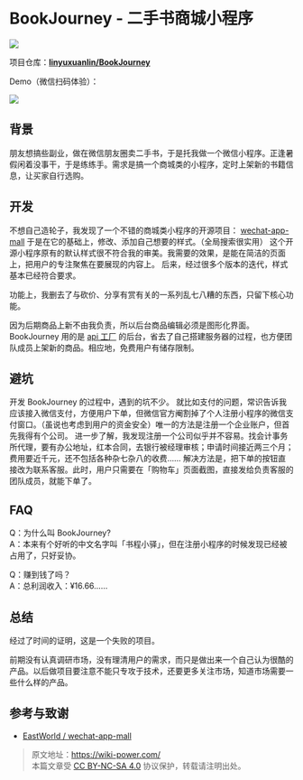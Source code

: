 # BookJourney - 二手书商城小程序

![](https://wiki-media-1253965369.cos.ap-guangzhou.myqcloud.com/img/书程小驿.jpg)

项目仓库：[**linyuxuanlin/BookJourney**](https://github.com/linyuxuanlin/BookJourney)

Demo（微信扫码体验）：

![](https://wiki-media-1253965369.cos.ap-guangzhou.myqcloud.com/img/1.jpg)

## 背景

朋友想搞些副业，做在微信朋友圈卖二手书，于是托我做一个微信小程序。正逢暑假闲着没事干，于是练练手。需求是搞一个商城类的小程序，定时上架新的书籍信息，让买家自行选购。

## 开发

不想自己造轮子，我发现了一个不错的商城类小程序的开源项目： [wechat-app-mall](https://github.com/EastWorld/wechat-app-mall) 于是在它的基础上，修改、添加自己想要的样式。（全局搜索很实用） 这个开源小程序原有的默认样式很不符合我的审美。我需要的效果，是能在简洁的页面上，把用户的专注聚焦在要展现的内容上。 后来，经过很多个版本的迭代，样式基本已经符合要求。

功能上，我删去了与砍价、分享有赏有关的一系列乱七八糟的东西，只留下核心功能。

因为后期商品上新不由我负责，所以后台商品编辑必须是图形化界面。BookJourney 用的是 [api 工厂](https://www.it120.cc/) 的后台，省去了自己搭建服务器的过程，也方便团队成员上架新的商品。相应地，免费用户有储存限制。

## 避坑

开发 BookJourney 的过程中，遇到的坑不少。 就比如支付的问题，常识告诉我应该接入微信支付，方便用户下单，但微信官方阉割掉了个人注册小程序的微信支付窗口。（虽说也考虑到用户的资金安全）唯一的方法是注册一个企业账户，但首先我得有个公司。 进一步了解，我发现注册一个公司似乎并不容易。找会计事务所代理，要有办公地址，红本合同，去银行被经理审核；申请时间接近两三个月；费用要近千元，还不包括各种杂七杂八的收费…… 解决方法是，把下单的按钮直接改为联系客服。此时，用户只需要在「购物车」页面截图，直接发给负责客服的团队成员，就能下单了。

## FAQ

Q：为什么叫 BookJourney?  
A：本来有个好听的中文名字叫「书程小驿」，但在注册小程序的时候发现已经被占用了，只好妥协。

Q：赚到钱了吗？  
A：总利润收入：¥16.66……

## 总结

经过了时间的证明，这是一个失败的项目。

前期没有认真调研市场，没有理清用户的需求，而只是做出来一个自己认为很酷的产品。以后做项目要注意不能只专攻于技术，还要更多关注市场，知道市场需要一些什么样的产品。

## 参考与致谢

- [EastWorld / wechat-app-mall](https://github.com/EastWorld/wechat-app-mall)

> 原文地址：<https://wiki-power.com/>  
> 本篇文章受 [CC BY-NC-SA 4.0](https://creativecommons.org/licenses/by/4.0/deed.zh) 协议保护，转载请注明出处。
